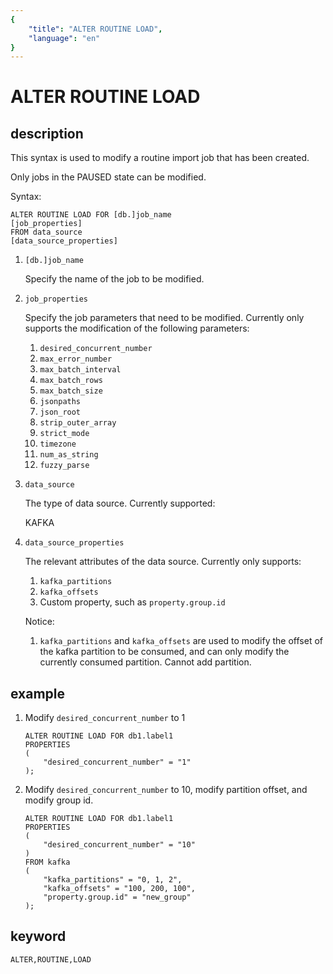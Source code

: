 ```yaml
---
{
    "title": "ALTER ROUTINE LOAD",
    "language": "en"
}
---
```


<!-- 
Licensed to the Apache Software Foundation (ASF) under one
or more contributor license agreements.  See the NOTICE file
distributed with this work for additional information
regarding copyright ownership.  The ASF licenses this file
to you under the Apache License, Version 2.0 (the
"License"); you may not use this file except in compliance
with the License.  You may obtain a copy of the License at

  http://www.apache.org/licenses/LICENSE-2.0

Unless required by applicable law or agreed to in writing,
software distributed under the License is distributed on an
"AS IS" BASIS, WITHOUT WARRANTIES OR CONDITIONS OF ANY
KIND, either express or implied.  See the License for the
specific language governing permissions and limitations
under the License.
-->

# ALTER ROUTINE LOAD
## description

This syntax is used to modify a routine import job that has been created.

Only jobs in the PAUSED state can be modified.

Syntax:

    ALTER ROUTINE LOAD FOR [db.]job_name
    [job_properties]
    FROM data_source
    [data_source_properties]

1. `[db.]job_name`

    Specify the name of the job to be modified.

2. `job_properties`

    Specify the job parameters that need to be modified. Currently only supports the modification of the following parameters:
    
    1. `desired_concurrent_number`
    2. `max_error_number`
    3. `max_batch_interval`
    4. `max_batch_rows`
    5. `max_batch_size`
    6. `jsonpaths`
    7. `json_root`
    8. `strip_outer_array`
    9. `strict_mode`
    10. `timezone`
    11. `num_as_string`
    12. `fuzzy_parse`


3. `data_source`

    The type of data source. Currently supported:

    KAFKA

4. `data_source_properties`

    The relevant attributes of the data source. Currently only supports:
    
    1. `kafka_partitions`
    2. `kafka_offsets`
    3. Custom property, such as `property.group.id`
    
    Notice:
    
    1. `kafka_partitions` and `kafka_offsets` are used to modify the offset of the kafka partition to be consumed, and can only modify the currently consumed partition. Cannot add partition.

## example

1. Modify `desired_concurrent_number` to 1

    ```
    ALTER ROUTINE LOAD FOR db1.label1
    PROPERTIES
    (
        "desired_concurrent_number" = "1"
    );
    ```

2.  Modify `desired_concurrent_number` to 10, modify partition offset, and modify group id.

    ```
    ALTER ROUTINE LOAD FOR db1.label1
    PROPERTIES
    (
        "desired_concurrent_number" = "10"
    )
    FROM kafka
    (
        "kafka_partitions" = "0, 1, 2",
        "kafka_offsets" = "100, 200, 100",
        "property.group.id" = "new_group"
    );
    ```


## keyword

    ALTER,ROUTINE,LOAD

